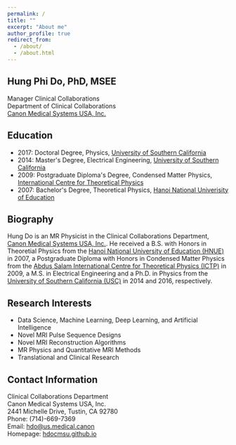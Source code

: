 ```yaml
---
permalink: /
title: ""
excerpt: "About me"
author_profile: true
redirect_from: 
  - /about/
  - /about.html
---
```


Hung Phi Do, PhD, MSEE
------

Manager Clinical Collaborations  
Department of Clinical Collaborations  
[Canon Medical Systems USA, Inc.](https://us.medical.canon/)

Education
------
+ 2017: Doctoral Degree, Physics, [University of Southern California](https://www.usc.edu/)
+ 2014: Master's Degree, Electrical Engineering, [University of Southern California](https://www.usc.edu/)
+ 2009: Postgraduate Diploma's Degree, Condensed Matter Physics, [International Centre for Theoretical Physics](https://www.ictp.it/)
+ 2007: Bachelor's Degree, Theoretical Physics, [Hanoi National Univerisity of Education](http://english.hnue.edu.vn/)

Biography
------
Hung Do is an MR Physicist in the Clinical Collaborations Department, [Canon Medical Systems USA, Inc.](https://us.medical.canon/). He received a B.S. with Honors in Theoretial Physics from the [Hanoi National University of Education (HNUE)](http://english.hnue.edu.vn/) in 2007, a Postgraduate Diploma with Honors in Condensed Matter Physics from the [Abdus Salam International Centre for Theoretical Physics (ICTP)](https://www.ictp.it/) in 2009, a M.S. in Electrical Engineering and a Ph.D. in Physics from the [University of Southern California (USC)](https://www.usc.edu/) in 2014 and 2016, respectively.


Research Interests
------
+ Data Science, Machine Learning, Deep Learning, and Artificial Intelligence
+ Novel MRI Pulse Sequence Designs
+ Novel MRI Reconstruction Algorithms
+ MR Physics and Quantitative MRI Methods
+ Translational and Clinical Research

Contact Information
------

Clinical Collaborations Department  
Canon Medical Systems USA, Inc.  
2441 Michelle Drive, Tustin, CA  92780  
Phone: (714)-669-7369  
Email: <hdo@us.medical.canon>   
Homepage: [hdocmsu.github.io](https://hdocmsu.github.io)

